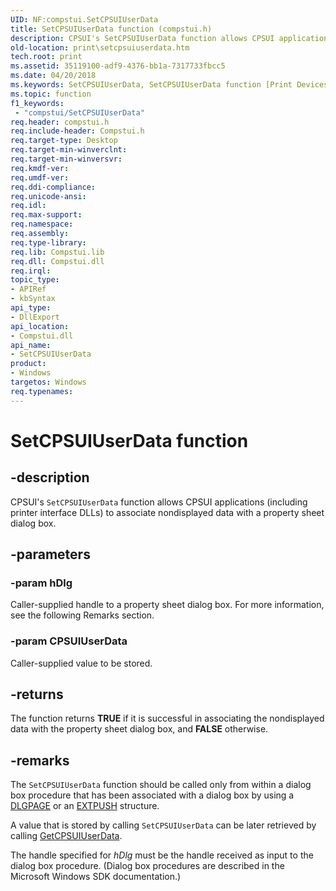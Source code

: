 ```yaml
---
UID: NF:compstui.SetCPSUIUserData
title: SetCPSUIUserData function (compstui.h)
description: CPSUI's SetCPSUIUserData function allows CPSUI applications (including printer interface DLLs) to associate nondisplayed data with a property sheet dialog box.
old-location: print\setcpsuiuserdata.htm
tech.root: print
ms.assetid: 35119100-adf9-4376-bb1a-7317733fbcc5
ms.date: 04/20/2018
ms.keywords: SetCPSUIUserData, SetCPSUIUserData function [Print Devices], compstui/SetCPSUIUserData, cpsuifnc_d2f38387-ece5-4894-86d5-0ef66f62a72c.xml, print.setcpsuiuserdata
ms.topic: function
f1_keywords:
 - "compstui/SetCPSUIUserData"
req.header: compstui.h
req.include-header: Compstui.h
req.target-type: Desktop
req.target-min-winverclnt: 
req.target-min-winversvr: 
req.kmdf-ver: 
req.umdf-ver: 
req.ddi-compliance: 
req.unicode-ansi: 
req.idl: 
req.max-support: 
req.namespace: 
req.assembly: 
req.type-library: 
req.lib: Compstui.lib
req.dll: Compstui.dll
req.irql: 
topic_type:
- APIRef
- kbSyntax
api_type:
- DllExport
api_location:
- Compstui.dll
api_name:
- SetCPSUIUserData
product:
- Windows
targetos: Windows
req.typenames: 
---
```


# SetCPSUIUserData function


## -description


CPSUI's <code>SetCPSUIUserData</code> function allows CPSUI applications (including printer interface DLLs) to associate nondisplayed data with a property sheet dialog box.


## -parameters




### -param hDlg

Caller-supplied handle to a property sheet dialog box. For more information, see the following Remarks section.


### -param CPSUIUserData

Caller-supplied value to be stored.


## -returns



The  function returns <b>TRUE</b> if it is successful in associating the nondisplayed data with the property sheet dialog box, and <b>FALSE</b> otherwise.




## -remarks



The <code>SetCPSUIUserData</code> function should be called only from within a dialog box procedure that has been associated with a dialog box by using a <a href="https://docs.microsoft.com/windows-hardware/drivers/ddi/content/compstui/ns-compstui-_dlgpage">DLGPAGE</a> or an <a href="https://docs.microsoft.com/windows-hardware/drivers/ddi/content/compstui/ns-compstui-_extpush">EXTPUSH</a> structure.

A value that is stored by calling <code>SetCPSUIUserData</code> can be later retrieved by calling <a href="https://docs.microsoft.com/windows-hardware/drivers/ddi/content/compstui/nf-compstui-getcpsuiuserdata">GetCPSUIUserData</a>.

The handle specified for <i>hDlg</i> must be the handle received as input to the dialog box procedure. (Dialog box procedures are described in the Microsoft Windows SDK documentation.)



